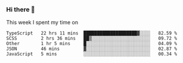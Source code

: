 ### Hi there 👋

<!--
**qiruohan/qiruohan** is a ✨ _special_ ✨ repository because its `README.md` (this file) appears on your GitHub profile.

Here are some ideas to get you started:

- 🔭 I’m currently working on ...
- 🌱 I’m currently learning ...
- 👯 I’m looking to collaborate on ...
- 🤔 I’m looking for help with ...
- 💬 Ask me about ...
- 📫 How to reach me: ...
- 😄 Pronouns: ...
- ⚡ Fun fact: ...
-->

This week I spent my time on 
<!--START_SECTION:waka-->
```text
TypeScript   22 hrs 11 mins  ████████████████████▓░░░░   82.59 % 
SCSS         2 hrs 36 mins   ██▒░░░░░░░░░░░░░░░░░░░░░░   09.72 % 
Other        1 hr 5 mins     █░░░░░░░░░░░░░░░░░░░░░░░░   04.09 % 
JSON         46 mins         ▓░░░░░░░░░░░░░░░░░░░░░░░░   02.87 % 
JavaScript   5 mins          ░░░░░░░░░░░░░░░░░░░░░░░░░   00.34 % 
```
<!--END_SECTION:waka-->
